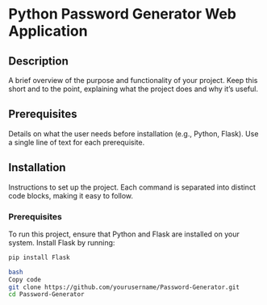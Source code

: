 # Python Password Generator Web Application

## Description
A brief overview of the purpose and functionality of your project. Keep this short and to the point, explaining what the project does and why it’s useful.

## Prerequisites
Details on what the user needs before installation (e.g., Python, Flask). Use a single line of text for each prerequisite.

## Installation
Instructions to set up the project. Each command is separated into distinct code blocks, making it easy to follow.

### Prerequisites
To run this project, ensure that Python and Flask are installed on your system. Install Flask by running:

```bash
pip install Flask

bash
Copy code
git clone https://github.com/yourusername/Password-Generator.git
cd Password-Generator
